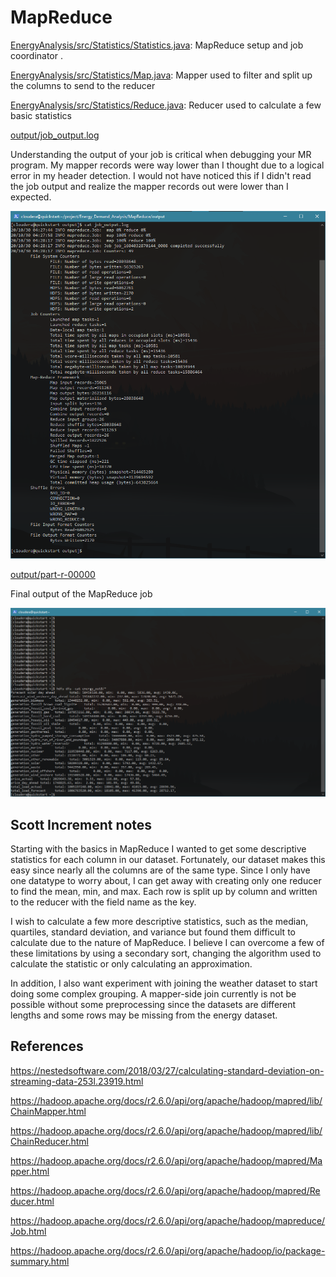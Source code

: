 # MapReduce
[EnergyAnalysis/src/Statistics/Statistics.java](EnergyAnalysis/src/Statistics/Statistics.java): MapReduce setup and job coordinator .

[EnergyAnalysis/src/Statistics/Map.java](EnergyAnalysis/src/Statistics/Map.java): Mapper used to filter and split up the columns to send to the reducer

[EnergyAnalysis/src/Statistics/Reduce.java](EnergyAnalysis/src/Statistics/Reduce.java): Reducer used to calculate a few basic statistics

[output/job_output.log](output/job_output.log)

Understanding the output of your job is critical when debugging your MR program. My mapper records were way lower than I thought due to a logical error in my header detection. I would not have noticed this if I didn't read the job output and realize the mapper records out were lower than I expected.

![screenshots/job_status.png](screenshots/job_status.png)

[output/part-r-00000](output/part-r-00000)

Final output of the MapReduce job

![screenshots/mr_out.png](screenshots/mr_out.png)


## Scott Increment notes
Starting with the basics in MapReduce I wanted to get some descriptive statistics for each column in our dataset. Fortunately, our dataset makes this easy since nearly all the columns are of the same type. Since I only have one datatype to worry about, I can get away with creating only one reducer to find the mean, min, and max. Each row is split up by column and written to the reducer with the field name as the key. 

I wish to calculate a few more descriptive statistics, such as the median, quartiles, standard deviation, and variance but found them difficult to calculate due to the nature of MapReduce. I believe I can overcome a few of these limitations by using a secondary sort, changing the algorithm used to calculate the statistic or only calculating an approximation. 

In addition, I also want experiment with joining the weather dataset to start doing some complex grouping. A mapper-side join currently is not be possible without some preprocessing since the datasets are different lengths and some rows may be missing from the energy dataset.


## References

https://nestedsoftware.com/2018/03/27/calculating-standard-deviation-on-streaming-data-253l.23919.html

https://hadoop.apache.org/docs/r2.6.0/api/org/apache/hadoop/mapred/lib/ChainMapper.html

https://hadoop.apache.org/docs/r2.6.0/api/org/apache/hadoop/mapred/lib/ChainReducer.html

https://hadoop.apache.org/docs/r2.6.0/api/org/apache/hadoop/mapred/Mapper.html

https://hadoop.apache.org/docs/r2.6.0/api/org/apache/hadoop/mapred/Reducer.html

https://hadoop.apache.org/docs/r2.6.0/api/org/apache/hadoop/mapreduce/Job.html

https://hadoop.apache.org/docs/r2.6.0/api/org/apache/hadoop/io/package-summary.html


